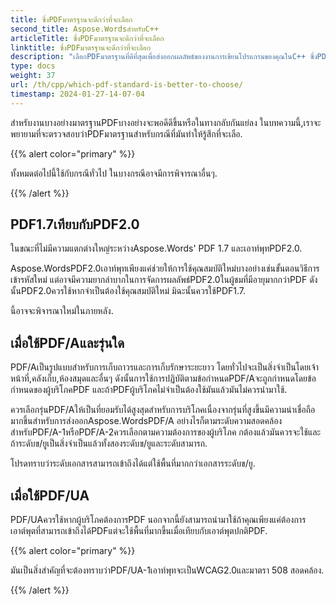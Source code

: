 ```yaml
---
title: ซึ่งPDFมาตรฐานจะดีกว่าที่จะเลือก
second_title: Aspose.WordsสำหรับC++
articleTitle: ซึ่งPDFมาตรฐานจะดีกว่าที่จะเลือก
linktitle: ซึ่งPDFมาตรฐานจะดีกว่าที่จะเลือก
description: "เลือกPDFมาตรฐานที่ดีที่สุดเพื่อส่งออกผลลัพธ์ของงานการเขียนโปรแกรมของคุณในC++ ซึ่งPDFมาตรฐานจะดีกว่า– PDF 1.7, PDF 2.0, PDF/A-1, PDF/A-2, หรือPDF/UA."
type: docs
weight: 37
url: /th/cpp/which-pdf-standard-is-better-to-choose/
timestamp: 2024-01-27-14-07-04
---
```


สำหรับงานบางอย่างมาตรฐานPDFบางอย่างจะพอดีดีขึ้นหรือในทางกลับกันแย่ลง ในบทความนี้,เราจะพยายามที่จะตรวจสอบว่าPDFมาตรฐานสำหรับกรณีที่มันทำให้รู้สึกที่จะเลือ.

{{% alert color="primary" %}}

ทั้งหมดต่อไปนี้ใช้กับกรณีทั่วไป ในบางกรณีอาจมีการพิจารณาอื่นๆ.

{{% /alert %}}

## PDF1.7เทียบกับPDF2.0

ในขณะที่ไม่มีความแตกต่างใหญ่ระหว่างAspose.Words' PDF 1.7 และเอาท์พุทPDF2.0.

Aspose.WordsPDF2.0เอาท์พุทเพียงแค่ช่วยให้การใช้คุณสมบัติใหม่บางอย่างเช่นขั้นตอนวิธีการเข้ารหัสใหม่ แต่อาจมีความยากลำบากในการจัดการผลลัพธ์PDF2.0ในผู้ชมที่มีอายุมากกว่าPDF ดังนั้นPDF2.0ควรใช้หากจำเป็นต้องใช้คุณสมบัติใหม่ มิฉะนั้นควรใช้PDF1.7.

นี้อาจจะพิจารณาใหม่ในภายหลัง.

## เมื่อใช้PDF/Aและรุ่นใด

PDF/Aเป็นรูปแบบสำหรับการเก็บถาวรและการเก็บรักษาระยะยาว โดยทั่วไปจะเป็นสิ่งจำเป็นโดยเจ้าหน้าที่,คลังเก็บ,ห้องสมุดและอื่นๆ ดังนั้นการใช้การปฏิบัติตามข้อกำหนดPDF/Aจะถูกกำหนดโดยข้อกำหนดของผู้บริโภคPDF และถ้าPDFผู้บริโภคไม่จำเป็นต้องใช้มันแล้วมันไม่ควรนำมาใช้.

ควรเลือกรุ่นPDF/Aให้เป็นที่ยอมรับได้สูงสุดสำหรับการบริโภคเนื่องจากรุ่นที่สูงขึ้นมีความน่าเชื่อถือมากขึ้นสำหรับการส่งออกAspose.WordsPDF/A อย่างไรก็ตามระดับความสอดคล้องสำหรับPDF/A-1หรือPDF/A-2ควรเลือกตามความต้องการของผู้บริโภค กต้องแล้วมันควรจะใช้และถ้าระดับข/ยูเป็นสิ่งจำเป็นแล้วทั้งสองระดับข/ยูและระดับสามารถ.

โปรดทราบว่าระดับเอกสารสามารถเข้าถึงได้แต่ใช้พื้นที่มากกว่าเอกสารระดับข/ยู.

## เมื่อใช้PDF/UA

PDF/UAควรใช้หากผู้บริโภคต้องการPDF นอกจากนี้ยังสามารถนำมาใช้ถ้าคุณเพียงแค่ต้องการเอาต์พุตที่สามารถเข้าถึงได้PDFแต่จะใช้พื้นที่มากขึ้นเมื่อเทียบกับเอาต์พุตปกติPDF.

{{% alert color="primary" %}}

มันเป็นสิ่งสำคัญที่จะต้องทราบว่าPDF/UA-1เอาท์พุทจะเป็นWCAG2.0และมาตรา 508 สอดคล้อง.

{{% /alert %}}
